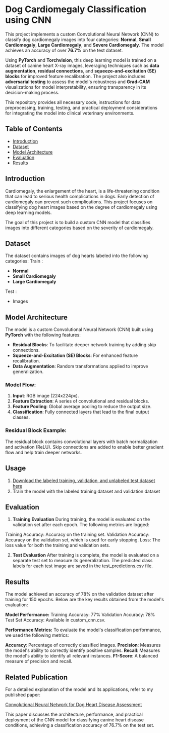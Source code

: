 # Dog Cardiomegaly Classification using CNN

This project implements a custom Convolutional Neural Network (CNN) to classify dog cardiomegaly images into four categories: **Normal**, **Small Cardiomegaly**, **Large Cardiomegaly**, and **Severe Cardiomegaly**. The model achieves an accuracy of over **76.7%** on the test dataset.

Using **PyTorch** and **Torchvision**, this deep learning model is trained on a dataset of canine heart X-ray images, leveraging techniques such as **data augmentation**, **residual connections**, and **squeeze-and-excitation (SE) blocks** for improved feature recalibration. The project also includes **adversarial testing** to assess the model's robustness and **Grad-CAM** visualizations for model interpretability, ensuring transparency in its decision-making process.

This repository provides all necessary code, instructions for data preprocessing, training, testing, and practical deployment considerations for integrating the model into clinical veterinary environments.


## Table of Contents
- [Introduction](#introduction)
- [Dataset](#dataset)
- [Model Architecture](#model-architecture)
- [Evaluation](#evaluation)
- [Results](#results)

## Introduction

Cardiomegaly, the enlargement of the heart, is a life-threatening condition that can lead to serious health complications in dogs. Early detection of cardiomegaly can prevent such complications. This project focuses on classifying dog heart images based on the degree of cardiomegaly using deep learning models.

The goal of this project is to build a custom CNN model that classifies images into different categories based on the severity of cardiomegaly.

## Dataset

The dataset contains images of dog hearts labeled into the following categories:
Train : 
  - **Normal**
  - **Small Cardiomegaly**
  - **Large Cardiomegaly**

Test :
  - Images


## Model Architecture

The model is a custom Convolutional Neural Network (CNN) built using **PyTorch** with the following features:
- **Residual Blocks**: To facilitate deeper network training by adding skip connections.
- **Squeeze-and-Excitation (SE) Blocks**: For enhanced feature recalibration.
- **Data Augmentation**: Random transformations applied to improve generalization.

### Model Flow:
1. **Input**: RGB image (224x224px).
2. **Feature Extraction**: A series of convolutional and residual blocks.
3. **Feature Pooling**: Global average pooling to reduce the output size.
4. **Classification**: Fully connected layers that lead to the final output classes.

### Residual Block Example:
The residual block contains convolutional layers with batch normalization and activation (ReLU). Skip connections are added to enable better gradient flow and help train deeper networks.


## Usage

1. [Download the labeled training, validation, and unlabeled test dataset here](https://yuad-my.sharepoint.com/personal/youshan_zhang_yu_edu/_layouts/15/onedrive.aspx?id=%2Fpersonal%2Fyoushan%5Fzhang%5Fyu%5Fedu%2FDocuments%2FDog%5FX%5Fray&ga=1)
2. Train the model with the labeled training dataset and validation dataset

## Evaluation
1. **Training Evaluation**
During training, the model is evaluated on the validation set after each epoch. The following metrics are logged:

Training Accuracy: Accuracy on the training set.
Validation Accuracy: Accuracy on the validation set, which is used for early stopping.
Loss: The loss value for both the training and validation sets.

2. **Test Evaluation**
After training is complete, the model is evaluated on a separate test set to measure its generalization. The predicted class labels for each test image are saved in the test_predictions.csv file.

## Results
The model achieved an accuracy of 78% on the validation dataset after training for 150 epochs. Below are the key results obtained from the model's evaluation:

**Model Performance:**
Training Accuracy: 77%
Validation Accuracy: 78%
Test Set Accuracy: Available in custom_cnn.csv.

**Performance Metrics:**
To evaluate the model's classification performance, we used the following metrics:

**Accuracy**: Percentage of correctly classified images.
**Precision**: Measures the model's ability to correctly identify positive samples.
**Recall**: Measures the model's ability to identify all relevant instances.
**F1-Score**: A balanced measure of precision and recall.



## Related Publication

For a detailed explanation of the model and its applications, refer to my published paper:

[Convolutional Neural Network for Dog Heart Disease Assessment](https://www.researchgate.net/publication/385896627_Convolutional_Neural_Network_for_Dog_Heart_Disease_Assessment)

This paper discusses the architecture, performance, and practical deployment of the CNN model for classifying canine heart disease conditions, achieving a classification accuracy of 76.7\% on the test set.
